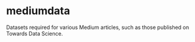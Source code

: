# mediumdata

Datasets required for various Medium articles, such as those published on Towards Data Science.
